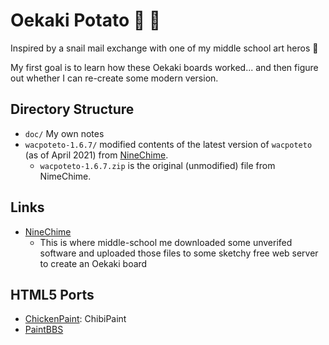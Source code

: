 # Oekaki Potato 🎨 🥔
Inspired by a snail mail exchange with one of my middle school art heros 🙂

My first goal is to learn how these Oekaki boards worked... and then figure out whether I can re-create some modern version.

## Directory Structure
* `doc/` My own notes
* `wacpoteto-1.6.7/` modified contents of the latest version of `wacpoteto` (as of April 2021) from [NineChime](http://www.ninechime.com/products/).
    * `wacpoteto-1.6.7.zip` is the original (unmodified) file from NimeChime.

## Links
* [NineChime](http://www.ninechime.com/products/)
    * This is where middle-school me downloaded some unverifed software and uploaded those files to some sketchy free web server to create an Oekaki board

## HTML5 Ports
* [ChickenPaint](https://github.com/thenickdude/chickenpaint): ChibiPaint
* [PaintBBS](https://github.com/funige/neo)
